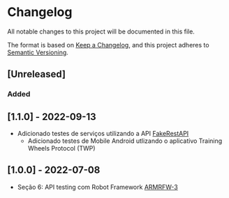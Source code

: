 # Changelog

All notable changes to this project will be documented in this file.

The format is based on [Keep a Changelog](https://keepachangelog.com/en/1.0.0/),
and this project adheres to [Semantic Versioning](https://semver.org/spec/v2.0.0.html).

## [Unreleased]

### Added

## [1.1.0] - 2022-09-13

 - Adicionado testes de serviços utilizando a API [FakeRestAPI](https://fakerestapi.azurewebsites.net/)
	- Adicionado testes de Mobile Android utlizando o aplicativo Training Wheels Protocol (TWP)

## [1.0.0] - 2022-07-08

- Seção 6: API testing com Robot Framework [ARMRFW-3](https://armcosta.atlassian.net/browse/ARMRFW-3)
